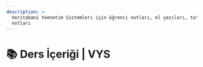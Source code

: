 ```yaml
---
description: >-
  Veritabani Yoenetim Sistemleri için öğrenci notları, el yazıları, tutulmuş notlar
  notları
---
```


# 📚 Ders İçeriği \| VYS

